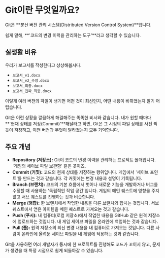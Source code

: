 # Git이란 무엇일까요?

Git은 **분산 버전 관리 시스템(Distributed Version Control System)**입니다.

쉽게 말해, **'코드의 변경 이력을 관리하는 도구'**라고 생각할 수 있습니다.

## 실생활 비유

우리가 보고서를 작성한다고 상상해봅시다.

- `보고서_v1.docx`
- `보고서_v2_수정.docx`
- `보고서_최종.docx`
- `보고서_진짜_최종.docx`

이렇게 여러 버전의 파일이 생기면 어떤 것이 최신인지, 어떤 내용이 바뀌었는지 알기 어렵습니다.

Git은 이런 상황을 깔끔하게 해결해주는 똑똑한 비서와 같습니다. 내가 원할 때마다 **'현재 상태를 저장(Commit)'**해달라고 하면, Git은 그 시점의 파일 상태를 사진 찍듯이 저장하고, 이전 버전과 무엇이 달라졌는지 모두 기억합니다.

## 주요 개념

- **Repository (저장소):** Git이 코드의 변경 이력을 관리하는 프로젝트 폴더입니다. '게임의 세이브 파일 보관함' 같은 곳이죠.
- **Commit (커밋):** 코드의 현재 상태를 저장하는 행위입니다. 게임에서 '세이브 포인트'를 만드는 것과 같습니다. 각 커밋에는 변경 내용과 설명이 기록됩니다.
- **Branch (브랜치):** 코드의 기본 흐름에서 벗어나 새로운 기능을 개발하거나 버그를 수정할 때 사용하는 '독립적인 작업 공간'입니다. 게임의 메인 퀘스트에 영향을 주지 않고 서브 퀘스트를 진행하는 것과 비슷합니다.
- **Merge (병합):** 한 브랜치에서 작업한 내용을 다른 브랜치와 합치는 것입니다. 서브 퀘스트에서 얻은 아이템을 메인 퀘스트로 가져오는 것과 같습니다.
- **Push (푸시):** 내 컴퓨터(로컬 저장소)에서 작업한 내용을 GitHub 같은 원격 저장소에 업로드하는 것입니다. 내 게임 세이브 파일을 온라인에 백업하는 것과 같습니다.
- **Pull (풀):** 원격 저장소의 최신 변경 내용을 내 컴퓨터로 가져오는 것입니다. 다른 사람이 온라인에 올려둔 세이브 파일을 내 게임에 적용하는 것과 같습니다. 


Git을 사용하면 여러 개발자가 동시에 한 프로젝트를 진행해도 코드가 꼬이지 않고, 문제가 생겼을 때 특정 시점으로 쉽게 되돌아갈 수 있습니다.
 

